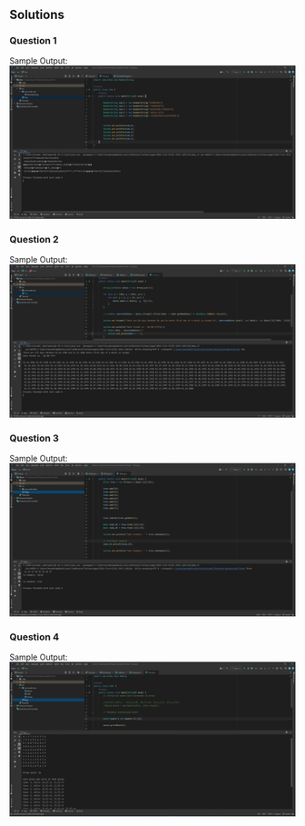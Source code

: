 ## Solutions

### Question 1

Sample Output:
![First Question Sample](./screenshots/q-1.png "1st Question Sample")

### Question 2

Sample Output:
![Second Question Sample](./screenshots/q-2.png "2nd Question Sample")

### Question 3

Sample Output:
![Third Question Sample](./screenshots/q-3.png "3rd Question Sample")

### Question 4

Sample Output:
![Fourth Question Sample](./screenshots/q-4.png "4th Question Sample")